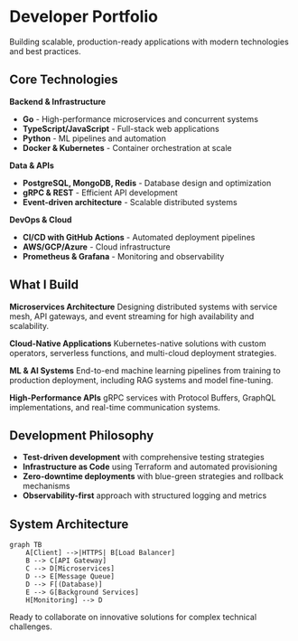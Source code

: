 # Developer Portfolio

Building scalable, production-ready applications with modern technologies and best practices.

## Core Technologies

**Backend & Infrastructure**
- **Go** - High-performance microservices and concurrent systems
- **TypeScript/JavaScript** - Full-stack web applications
- **Python** - ML pipelines and automation
- **Docker & Kubernetes** - Container orchestration at scale

**Data & APIs**
- **PostgreSQL, MongoDB, Redis** - Database design and optimization
- **gRPC & REST** - Efficient API development
- **Event-driven architecture** - Scalable distributed systems

**DevOps & Cloud**
- **CI/CD with GitHub Actions** - Automated deployment pipelines
- **AWS/GCP/Azure** - Cloud infrastructure
- **Prometheus & Grafana** - Monitoring and observability

## What I Build

**Microservices Architecture**
Designing distributed systems with service mesh, API gateways, and event streaming for high availability and scalability.

**Cloud-Native Applications**
Kubernetes-native solutions with custom operators, serverless functions, and multi-cloud deployment strategies.

**ML & AI Systems**
End-to-end machine learning pipelines from training to production deployment, including RAG systems and model fine-tuning.

**High-Performance APIs**
gRPC services with Protocol Buffers, GraphQL implementations, and real-time communication systems.

## Development Philosophy

- **Test-driven development** with comprehensive testing strategies
- **Infrastructure as Code** using Terraform and automated provisioning
- **Zero-downtime deployments** with blue-green strategies and rollback mechanisms
- **Observability-first** approach with structured logging and metrics

## System Architecture

```mermaid
graph TB
    A[Client] -->|HTTPS| B[Load Balancer]
    B --> C[API Gateway]
    C --> D[Microservices]
    D --> E[Message Queue]
    D --> F[(Database)]
    E --> G[Background Services]
    H[Monitoring] --> D
```

Ready to collaborate on innovative solutions for complex technical challenges.
